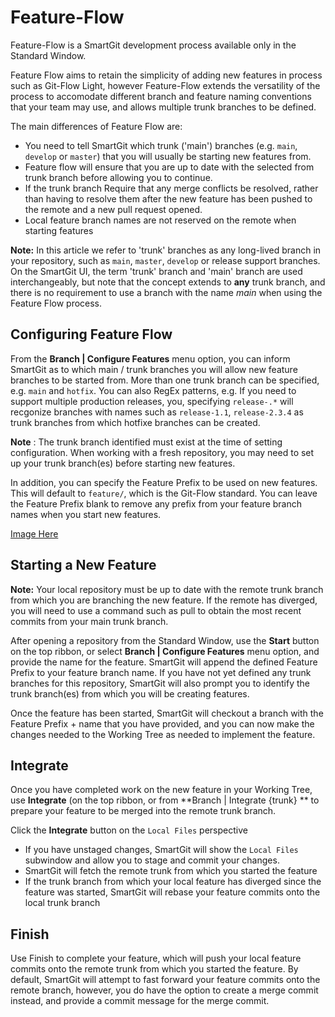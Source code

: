 # Feature-Flow

Feature-Flow is a SmartGit development process available only in the Standard Window.

Feature Flow aims to retain the simplicity of adding new features in process such as Git-Flow Light, however Feature-Flow extends the versatility of the process
to accomodate different branch and feature naming conventions that your team may use, and allows multiple trunk branches to be defined.

The main differences of Feature Flow are:
- You need to tell SmartGit which trunk ('main') branches (e.g. `main`, `develop` or `master`) that you will usually be starting new features from.
- Feature flow will ensure that you are up to date with the selected from trunk branch before allowing you to continue.
- If the trunk branch Require that any merge conflicts be resolved, rather than having to resolve them after the new feature has been pushed to the remote and a new pull request opened.
- Local feature branch names are not reserved on the remote when starting features

**Note:**
In this article we refer to 'trunk' branches as any long-lived branch in your repository, such as `main`, `master`, `develop` or release support branches.
On the SmartGit UI, the term 'trunk' branch and 'main' branch are used interchangeably, but note that the concept extends to **any** trunk branch, and there is no requirement to use a branch with the name *main* when using the Feature Flow process.

## Configuring Feature Flow

From the **Branch \| Configure Features** menu option, you can inform SmartGit as to which main / trunk branches you will allow new feature branches to be started from.
More than one trunk branch can be specified, e.g. `main` and `hotfix`.
You can also RegEx patterns, e.g. If you need to support multiple production releases, you, specifying `release-.*` will recgonize branches with names such as `release-1.1`, `release-2.3.4` as trunk branches 
from which hotfixe branches can be created.

**Note** :
The trunk branch identified must exist at the time of setting configuration. When working with a fresh repository, you may need to set up your trunk branch(es) before starting new features.

In addition, you can specify the Feature Prefix to be used on new features. This will default to `feature/`, which is the Git-Flow standard.
You can leave the Feature Prefix blank to remove any prefix from your feature branch names when you start new features.

[Image Here](Feature-Flow-Configuration.png)

## Starting a New Feature

**Note:**
Your local repository must be up to date with the remote trunk branch from which you are branching the new feature. If the remote has diverged, you will need to use a command such as pull to 
obtain the most recent commits from your main trunk branch.

After opening a repository from the Standard Window, use the **Start** button on the top ribbon, or select **Branch \| Configure Features**  menu option, and provide the name for the feature.
SmartGit will append the defined Feature Prefix to your feature branch name.
If you have not yet defined any trunk branches for this repository, SmartGit will also prompt you to identify the trunk branch(es) from which you will be creating features.

Once the feature has been started, SmartGit will checkout a branch with the Feature Prefix + name that you have provided, and you can now make the changes needed to the 
Working Tree as needed to implement the feature.

## Integrate

Once you have completed work on the new feature in your Working Tree, use **Integrate** (on the top ribbon, or from **Branch \| Integrate {trunk} ** to prepare your feature to be merged into the remote trunk branch.

Click the **Integrate** button on the `Local Files` perspective
- If you have unstaged changes, SmartGit will show the `Local Files` subwindow and allow you to stage and commit your changes.
- SmartGit will fetch the remote trunk from which you started the feature
- If the trunk branch from which your local feature has diverged since the feature was started, SmartGit will rebase your feature commits onto the local trunk branch

## Finish

Use Finish to complete your feature, which will push your local feature commits onto the remote trunk from which you started the feature.
By default, SmartGit will attempt to fast forward your feature commits onto the remote branch, however, you do have the option to create a merge commit instead, and provide a commit message for the merge commit.


